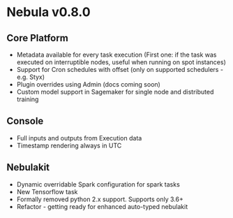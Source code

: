 # Nebula v0.8.0

## Core Platform
- Metadata available for every task execution (First one: if the task was executed on interruptible nodes, useful when running on spot instances)
- Support for Cron schedules with offset (only on supported schedulers - e.g. Styx)
- Plugin overrides using Admin (docs coming soon)
- Custom model support in Sagemaker for single node and distributed training

## Console
- Full inputs and outputs from Execution data
- Timestamp rendering always in UTC

## Nebulakit
- Dynamic overridable Spark configuration for spark tasks
- New Tensorflow task
- Formally removed python 2.x support. Supports only 3.6+
- Refactor - getting ready for enhanced auto-typed nebulakit

